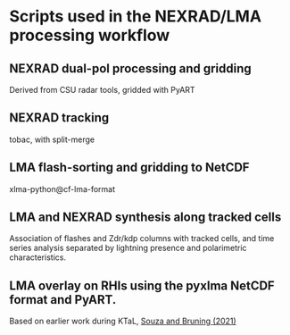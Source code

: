 # Scripts used in the NEXRAD/LMA processing workflow

## NEXRAD dual-pol processing and gridding

Derived from CSU radar tools, gridded with PyART

## NEXRAD tracking

tobac, with split-merge

## LMA flash-sorting and gridding to NetCDF

xlma-python@cf-lma-format

## LMA and NEXRAD synthesis along tracked cells

Association of flashes and Zdr/kdp columns with tracked cells, and time series analysis separated by lightning presence and polarimetric characteristics.

## LMA overlay on RHIs using the pyxlma NetCDF format and PyART.

Based on earlier work during KTaL, [Souza and Bruning (2021)](https://doi.org/10.1029/2021GL095923)
